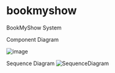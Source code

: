 # bookmyshow
BookMyShow System

Component Diagram

![image](https://github.com/user-attachments/assets/eb0ad32f-cb04-4298-84bb-6e96a0ee3784)



Sequence Diagram
![SequenceDiagram](https://github.com/user-attachments/assets/c2982523-2f80-492b-a89e-6175b83b9892)
